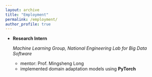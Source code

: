 ```yaml
---
layout: archive
title: "Employment"
permalink: /employment/
author_profile: true
---
```


- **Research Intern**

  *Machine Learning Group, National Engineering Lab for Big Data Software*

  - mentor: Prof. Mingsheng Long
  - implemented domain adaptation models using **PyTorch**